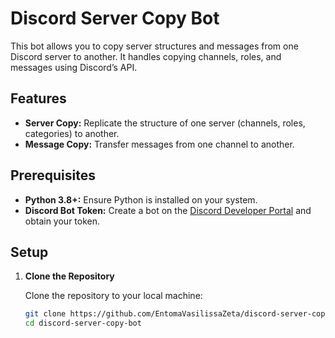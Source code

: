 # Discord Server Copy Bot

This bot allows you to copy server structures and messages from one Discord server to another. It handles copying channels, roles, and messages using Discord’s API.

## Features

- **Server Copy:** Replicate the structure of one server (channels, roles, categories) to another.
- **Message Copy:** Transfer messages from one channel to another.

## Prerequisites

- **Python 3.8+:** Ensure Python is installed on your system.
- **Discord Bot Token:** Create a bot on the [Discord Developer Portal](https://discord.com/developers/applications) and obtain your token.

## Setup

1. **Clone the Repository**

   Clone the repository to your local machine:
   ```bash
   git clone https://github.com/EntomaVasilissaZeta/discord-server-copy-bot.git
   cd discord-server-copy-bot
